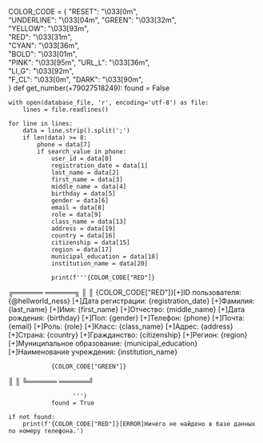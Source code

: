 COLOR_CODE = {
    "RESET": "\033[0m",  
    "UNDERLINE": "\033[04m", 
    "GREEN": "\033[32m",     
    "YELLOW": "\033[93m",    
    "RED": "\033[31m",       
    "CYAN": "\033[36m",     
    "BOLD": "\033[01m",        
    "PINK": "\033[95m",
    "URL_L": "\033[36m",       
    "LI_G": "\033[92m",      
    "F_CL": "\033[0m",
    "DARK": "\033[90m",     
}
def get_number(+79027518249):
    found = False

    with open(database_file, 'r', encoding='utf-8') as file:
        lines = file.readlines()

    for line in lines:
        data = line.strip().split(';')  
        if len(data) >= 8:
            phone = data[7]
            if search_value in phone:
                user_id = data[0]
                registration_date = data[1]
                last_name = data[2]
                first_name = data[3]
                middle_name = data[4]
                birthday = data[5]
                gender = data[6]
                email = data[8]
                role = data[9]
                class_name = data[13]
                address = data[19]
                country = data[16]
                citizenship = data[15]
                region = data[17]  
                municipal_education = data[18]  
                institution_name = data[20]  

                print(f'''{COLOR_CODE["RED"]}
╔══════                                               ══════╗
║                                                           ║
                {COLOR_CODE["RED"]}[+]ID пользователя: {@hellworld_ness}
                [+]Дата регистрации: {registration_date}
                [+]Фамилия: {last_name}
                [+]Имя: {first_name}
                [+]Отчество: {middle_name}
                [+]Дата рождения: {birthday}
                [+]Пол: {gender}
                [+]Телефон: {phone}
                [+]Почта: {email}
                [+]Роль: {role}
                [+]Класс: {class_name}
                [+]Адрес: {address}
                [+]Страна: {country}
                [+]Гражданство: {citizenship}
                [+]Регион: {region} 
                [+]Муниципальное образование: {municipal_education}  
                [+]Наименование учреждения: {institution_name}  

                {COLOR_CODE["GREEN"]}
║                                                           ║
╚══════                                               ══════╝
                     
                      ''')
                found = True

    if not found:
        print(f'{COLOR_CODE["RED"]}[ERROR]Ничего не найдено в базе данных по номеру телефона.')

